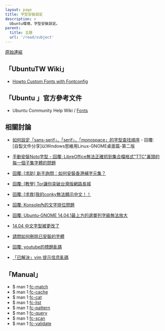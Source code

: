```yaml
---
layout: page
title: 字型安裝設定
description: >
  Ubuntu環境，字型安裝設定。
parent:
  title: 主題
  url: '/read/subject'
---
```


[原始連結](http://www.ubuntu-tw.org/modules/newbb/viewtopic.php?post_id=333554#forumpost333554)

## 「UbuntuTW Wiki」

* [Howto Custom Fonts with Fontconfig](http://wiki.ubuntu-tw.org/index.php?title=HowtoCustomFontswithFontconfig)

## 「Ubuntu 」官方參考文件

* Ubuntu Community Help Wiki / [Fonts](https://help.ubuntu.com/community/Fonts)


## 相關討論

* [如何設定「sans-serif」，「serif」，「monospace」的字型查找順序](http://www.ubuntu-tw.org/modules/newbb/viewtopic.php?post_id=347814#forumpost347814) - 回覆: [自製文件分享]以Windows思維用Linux-GNOME桌面篇-第二版
* [手動安裝Noto字型 - 回覆: LibreOffice無法正確抓到集合檔格式"TTC"裏頭的每一個子集字體的問題](http://www.ubuntu-tw.org/modules/newbb/viewtopic.php?post_id=347122#forumpost347122)
* [回覆: [求助] 新手詢問：如何安裝香港補字元集？](http://www.ubuntu-tw.org/modules/newbb/viewtopic.php?post_id=348686#forumpost348686)
* [回覆: [教學] Tor讓你突破台灣版網路長城](http://www.ubuntu-tw.org/modules/newbb/viewtopic.php?post_id=329240#forumpost329240)
* [回覆: [求救]我的conky無法顯示中文！！](http://www.ubuntu-tw.org/modules/newbb/viewtopic.php?post_id=326348#forumpost326348)
* [回覆: Konsole內的文字排位問題](http://www.ubuntu-tw.org/modules/newbb/viewtopic.php?post_id=327720#forumpost327720)
* [回覆: Ubuntu-GNOME 14.04.1最上方的選單列字級無法放大](http://www.ubuntu-tw.org/modules/newbb/viewtopic.php?post_id=327406#forumpost327406)
* [14.04 中文字型被更改了](http://www.ubuntu-tw.org/modules/newbb/viewtopic.php?topic_id=86298)
* [請問如何刪除已安裝的字體](http://www.ubuntu-tw.org/modules/newbb/viewtopic.php?topic_id=46324)


* [回覆: youtube的標題亂碼](http://www.ubuntu-tw.org/modules/newbb/viewtopic.php?post_id=326228#forumpost326228)
* [「已解決」vim 提示信息亂碼](http://www.ubuntu-tw.org/modules/newbb/viewtopic.php?topic_id=94020)



## 「Manual」

* $ man 1 [fc-match](http://manpages.ubuntu.com/manpages/trusty/en/man1/fc-match.1.html)
* $ man 1 [fc-cache](http://manpages.ubuntu.com/manpages/trusty/en/man1/fc-cache.1.html)
* $ man 1 [fc-cat](http://manpages.ubuntu.com/manpages/trusty/en/man1/fc-cat.1.html)
* $ man 1 [fc-list](http://manpages.ubuntu.com/manpages/trusty/en/man1/fc-list.1.html)
* $ man 1 [fc-pattern](http://manpages.ubuntu.com/manpages/trusty/en/man1/fc-pattern.1.html)
* $ man 1 [fc-query](http://manpages.ubuntu.com/manpages/trusty/en/man1/fc-query.1.html)
* $ man 1 [fc-scan](http://manpages.ubuntu.com/manpages/trusty/en/man1/fc-scan.1.html)
* $ man 1 [fc-validate](http://manpages.ubuntu.com/manpages/trusty/en/man1/fc-validate.1.html)
